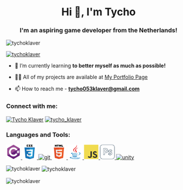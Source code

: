 <h1 align="center">Hi 👋, I'm Tycho</h1>
<h3 align="center">I'm an aspiring game developer from the Netherlands!</h3>

<p align="left"> <img src="https://komarev.com/ghpvc/?username=tychoklaver&label=Profile%20views&color=0e75b6&style=flat" alt="tychoklaver" /> </p>

<p align="left"> <a href="https://github.com/ryo-ma/github-profile-trophy"><img src="https://github-profile-trophy.vercel.app/?username=tychoklaver&theme=onedark" alt="tychoklaver" /></a> </p>

- 🌱 I’m currently learning **to better myself as much as possible!**

- 👨‍💻 All of my projects are available at [My Portfolio Page](https://tychoklaver.github.io)

- 📫 How to reach me - **tycho053klaver@gmail.com**

<h3 align="left">Connect with me:</h3>
<p align="left">
<a href="https://www.linkedin.com/in/tycho-klaver-a64a79293/" target="blank"><img align="center" src="https://raw.githubusercontent.com/gist/Cytancy/d1e4a0f0edc874092613ddaef897b2a6/raw/a9b4317a94a7fd6706d20a5a018d028a333b83a6/linkedin.svg" alt="Tycho Klaver" height="30" width="40" /></a>
<a href="https://instagram.com/tycho_klaver" target="blank"><img align="center" src="https://raw.githubusercontent.com/rahuldkjain/github-profile-readme-generator/master/src/images/icons/Social/instagram.svg" alt="tycho_klaver" height="30" width="40" /></a>
</p>

<h3 align="left">Languages and Tools:</h3>
<p align="left"> <a href="https://www.w3schools.com/cs/" target="_blank" rel="noreferrer"> <img src="https://raw.githubusercontent.com/devicons/devicon/master/icons/csharp/csharp-original.svg" alt="csharp" width="40" height="40"/> </a> <a href="https://www.w3schools.com/css/" target="_blank" rel="noreferrer"> <img src="https://raw.githubusercontent.com/devicons/devicon/master/icons/css3/css3-original-wordmark.svg" alt="css3" width="40" height="40"/> </a> <a href="https://git-scm.com/" target="_blank" rel="noreferrer"> <img src="https://www.vectorlogo.zone/logos/git-scm/git-scm-icon.svg" alt="git" width="40" height="40"/> </a> <a href="https://www.w3.org/html/" target="_blank" rel="noreferrer"> <img src="https://raw.githubusercontent.com/devicons/devicon/master/icons/html5/html5-original-wordmark.svg" alt="html5" width="40" height="40"/> </a> <a href="https://www.java.com" target="_blank" rel="noreferrer"> <img src="https://raw.githubusercontent.com/devicons/devicon/master/icons/java/java-original.svg" alt="java" width="40" height="40"/> </a> <a href="https://developer.mozilla.org/en-US/docs/Web/JavaScript" target="_blank" rel="noreferrer"> <img src="https://raw.githubusercontent.com/devicons/devicon/master/icons/javascript/javascript-original.svg" alt="javascript" width="40" height="40"/> </a> <a href="https://www.photoshop.com/en" target="_blank" rel="noreferrer"> <img src="https://raw.githubusercontent.com/devicons/devicon/master/icons/photoshop/photoshop-line.svg" alt="photoshop" width="40" height="40"/> </a> <a href="https://unity.com/" target="_blank" rel="noreferrer"> <img src="https://www.vectorlogo.zone/logos/unity3d/unity3d-icon.svg" alt="unity" width="40" height="40"/> </a> </p>

<p><img align="left" src="https://github-readme-stats.vercel.app/api/top-langs?username=tychoklaver&show_icons=true&locale=en&layout=compact" alt="tychoklaver" /></p>

<p>&nbsp;<img align="center" src="https://github-readme-stats.vercel.app/api?username=tychoklaver&show_icons=true&locale=en" alt="tychoklaver" /></p>

<p><img align="center" src="https://github-readme-streak-stats.herokuapp.com/?user=tychoklaver&" alt="tychoklaver" /></p>

